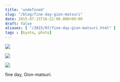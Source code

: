 ```yaml
---
title: 'undefined'
slug: "/blog/fine-day-gion-matsuri"
date: 2015-07-15T16:22:00.000+09:00
draft: false
aliases: [ "/2015/07/fine-day-gion-matsuri.html" ]
tags : [kyoto, photo]
---
```


  

  
![](http://68.media.tumblr.com/ce2492ef23d8a64f1934af711b2b9da2/tumblr_nrj98uGhjr1rwrdpxo3_1280.jpg)

  
  

  

  
![](http://68.media.tumblr.com/a4d8ffd082064eb3aab8bd08cc72300d/tumblr_nrj98uGhjr1rwrdpxo2_1280.jpg)

  
  

  

  
![](http://68.media.tumblr.com/8e5d565d3215241fdfaf82566ea265d5/tumblr_nrj98uGhjr1rwrdpxo1_1280.jpg)

  
fine day, Gion-matsuri.